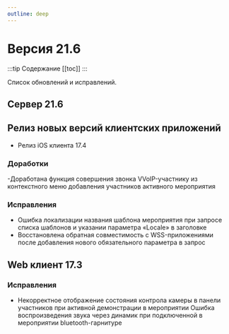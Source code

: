 ```yaml
---
outline: deep
---
```


# Версия 21.6

:::tip Содержание
[[toc]]
:::

Список обновлений и исправлений.

## Сервер 21.6

## Релиз новых версий клиентских приложений

- Релиз iOS клиента 17.4

### Доработки

-Доработана функция совершения звонка VVoIP-участнику из контекстного меню добавления участников активного мероприятия

### Исправления

- Ошибка локализации названия шаблона мероприятия при запросе списка шаблонов и указании параметра «Locale» в заголовке
- Восстановлена обратная совместимость с WSS-приложениями после добавления нового обязательного параметра в запрос

## Web клиент 17.3

### Исправления

- Некорректное отображение состояния контрола камеры в панели участников при активной демонстрации в мероприятии
  Ошибка воспроизведения звука через динамик при подключенной в мероприятии bluetooth-гарнитуре
